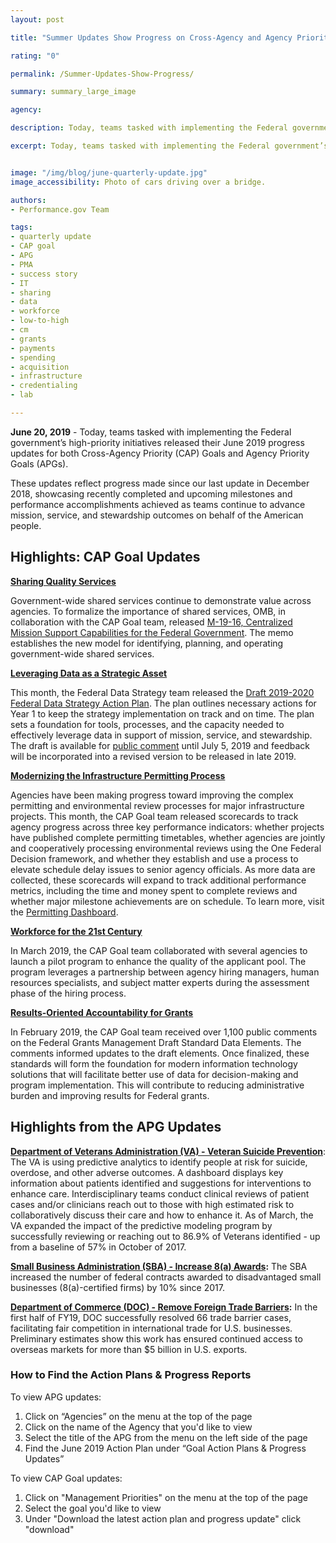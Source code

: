 ```yaml
---
layout: post

title: "Summer Updates Show Progress on Cross-Agency and Agency Priority Goals "

rating: "0"

permalink: /Summer-Updates-Show-Progress/

summary: summary_large_image

agency:

description: Today, teams tasked with implementing the Federal government’s high-priority initiatives released their June 2019 progress updates for both Cross-Agency Priority (CAP) Goals and Agency Priority Goals (APGs).

excerpt: Today, teams tasked with implementing the Federal government’s high-priority initiatives released their June 2019 progress updates for both Cross-Agency Priority (CAP) Goals and Agency Priority Goals (APGs).


image: "/img/blog/june-quarterly-update.jpg"
image_accessibility: Photo of cars driving over a bridge.

authors:
- Performance.gov Team

tags:
- quarterly update
- CAP goal
- APG
- PMA
- success story
- IT
- sharing
- data
- workforce
- low-to-high
- cm
- grants
- payments
- spending
- acquisition
- infrastructure
- credentialing
- lab

---
```

**June 20, 2019** - Today, teams tasked with implementing the Federal government’s high-priority initiatives released their June 2019 progress updates for both Cross-Agency Priority (CAP) Goals and Agency Priority Goals (APGs).

These updates reflect progress made since our last update in December 2018, showcasing recently completed and upcoming milestones and performance accomplishments achieved as teams continue to advance mission, service, and stewardship outcomes on behalf of the American people.

## Highlights: CAP Goal Updates ##

**[Sharing Quality Services](https://www.performance.gov/CAP/CAP_goal_5.html)**

Government-wide shared services continue to demonstrate value across agencies. To formalize the importance of shared services, OMB, in collaboration with the CAP Goal team, released [M-19-16, Centralized Mission Support Capabilities for the Federal Government](https://ussm.gsa.gov/). The memo establishes the new model for identifying, planning, and operating government-wide shared services.

**[Leveraging Data as a Strategic Asset](https://www.performance.gov/CAP/CAP_goal_2.html)**

This month, the Federal Data Strategy team released the [Draft 2019-2020 Federal Data Strategy Action Plan](https://strategy.data.gov/action-plan/#federal-data-strategy-action-plan). The plan outlines necessary actions for Year 1 to keep the strategy implementation on track and on time. The plan sets a foundation for tools, processes, and the capacity needed to effectively leverage data in support of mission, service, and stewardship. The draft is available for [public comment](https://strategy.data.gov/action-plan/) until July 5, 2019 and feedback will be incorporated into a revised version to be released in late 2019.

**[Modernizing the Infrastructure Permitting Process](https://www.performance.gov/CAP/CAP_goal_12.html)**

Agencies have been making progress toward improving the complex permitting and environmental review processes for major infrastructure projects. This month, the CAP Goal team released scorecards to track agency progress across three key performance indicators:  whether projects have published complete permitting timetables, whether agencies are jointly and cooperatively processing environmental reviews using the One Federal Decision framework, and whether they establish and use a process to elevate schedule delay issues to senior agency officials. As more data are collected, these scorecards will expand to track additional performance metrics, including the time and money spent to complete reviews and whether major milestone achievements are on schedule. To learn more, visit the [Permitting Dashboard](https://www.permits.performance.gov/about/news/accountability-scorecard-major-infrastructure-projects).

**[Workforce for the 21st Century](https://www.performance.gov/CAP/CAP_goal_3.html)**

In March 2019, the CAP Goal team collaborated with several agencies to launch a pilot program to enhance the quality of the applicant pool. The program leverages a partnership between agency hiring managers, human resources specialists, and subject matter experts during the assessment phase of the hiring process.

**[Results-Oriented Accountability for Grants](https://www.performance.gov/CAP/CAP_goal_8.html)**

In February 2019, the CAP Goal team received over 1,100 public comments on the Federal Grants Management Draft Standard Data Elements. The comments informed updates to the draft elements. Once finalized, these standards will form the foundation for modern information technology solutions that will facilitate better use of data for decision-making and program implementation. This will contribute to reducing administrative burden and improving results for Federal grants.

## Highlights from the APG Updates ##

**[Department of Veterans Administration (VA) - Veteran Suicide Prevention](https://www.performance.gov/veterans_affairs/APG_va_4.html)**:
The VA is using predictive analytics to identify people at risk for suicide, overdose, and other adverse outcomes. A dashboard displays key information about patients identified and suggestions for interventions to enhance care.  Interdisciplinary teams conduct clinical reviews of patient cases and/or clinicians reach out to those with high estimated risk to collaboratively discuss their care and how to enhance it. As of March, the VA expanded the impact of the predictive modeling program by successfully reviewing or reaching out to 86.9% of Veterans identified - up from a baseline of 57% in October of 2017.

**[Small Business Administration (SBA) - Increase 8(a) Awards](https://www.performance.gov/SBA/APG_sba_2.html):** The SBA increased the number of federal contracts awarded to disadvantaged small businesses (8(a)-certified firms) by 10% since 2017.

**[Department of Commerce (DOC) - Remove Foreign Trade Barriers](https://www.performance.gov/commerce/APG_commerce_4.html):** In the first half of FY19, DOC successfully resolved 66 trade barrier cases, facilitating fair competition in international trade for U.S. businesses. Preliminary estimates show this work has ensured continued access to overseas markets for more than $5 billion in U.S. exports.

### How to Find the Action Plans & Progress Reports

To view APG updates:
1. Click on “Agencies” on the menu at the top of the page
2. Click on the name of the Agency that you'd like to view
3. Select the title of the APG from the menu on the left side of the page
4. Find the June 2019 Action Plan under “Goal Action Plans & Progress Updates”

To view CAP Goal updates:
1. Click on "Management Priorities" on the menu at the top of the page
2. Select the goal you'd like to view
3. Under "Download the latest action plan and progress update" click "download"
